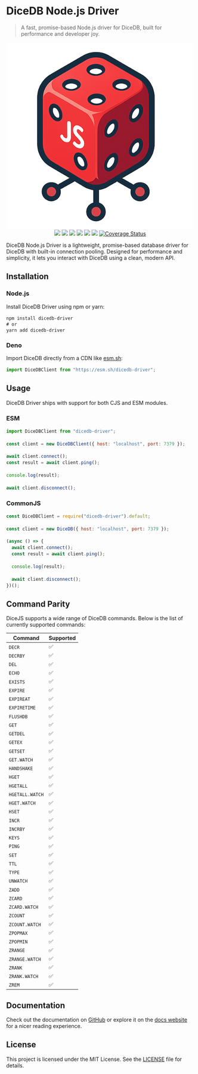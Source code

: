 # DiceDB Node.js Driver

> A fast, promise-based Node.js driver for DiceDB, built for performance and developer joy.

<p align="center">
    <img src="docs/dicedb.png" width="500" />
    <br />
    <img src="https://github.com/Aditya-ds-1806/dicedb-js/actions/workflows/build.yml/badge.svg"/>
    <img src="https://github.com/Aditya-ds-1806/dicedb-js/actions/workflows/test.yml/badge.svg"/>
    <img src="https://img.shields.io/npm/v/dicedb-driver" />
    <img src="https://img.shields.io/node/v/dicedb-driver" />
    <img src="https://img.shields.io/npm/types/dicedb-driver" />
    <img src="https://img.shields.io/bundlephobia/minzip/dicedb-driver" />
    <a href='https://coveralls.io/github/Aditya-ds-1806/dicedb-driver?branch=main'>
      <img src='https://coveralls.io/repos/github/Aditya-ds-1806/dicedb-driver/badge.svg?branch=main' alt='Coverage Status' />
    </a>
</p>

DiceDB Node.js Driver is a lightweight, promise-based database driver for DiceDB with built-in connection pooling. Designed for performance and simplicity, it lets you interact with DiceDB using a clean, modern API.

## Installation

### Node.js

Install DiceDB Driver using npm or yarn:

```shell
npm install dicedb-driver
# or
yarn add dicedb-driver
```

### Deno

Import DiceDB directly from a CDN like [esm.sh](https://esm.sh):

```javascript
import DiceDBClient from "https://esm.sh/dicedb-driver";
```

## Usage

DiceDB Driver ships with support for both CJS and ESM modules.

### ESM

```javascript
import DiceDBClient from "dicedb-driver";

const client = new DiceDBClient({ host: "localhost", port: 7379 });

await client.connect();
const result = await client.ping();

console.log(result);

await client.disconnect();
```

### CommonJS

```javascript
const DiceDBClient = require("dicedb-driver").default;

const client = new DiceDB({ host: "localhost", port: 7379 });

(async () => {
  await client.connect();
  const result = await client.ping();

  console.log(result);

  await client.disconnect();
})();
```

## Command Parity

DiceJS supports a wide range of DiceDB commands. Below is the list of currently supported commands:

| **Command**      | **Supported** |
| ---------------- | ------------- |
| `DECR`           | ✅            |
| `DECRBY`         | ✅            |
| `DEL`            | ✅            |
| `ECHO`           | ✅            |
| `EXISTS`         | ✅            |
| `EXPIRE`         | ✅            |
| `EXPIREAT`       | ✅            |
| `EXPIRETIME`     | ✅            |
| `FLUSHDB`        | ✅            |
| `GET`            | ✅            |
| `GETDEL`         | ✅            |
| `GETEX`          | ✅            |
| `GETSET`         | ✅            |
| `GET.WATCH`      | ✅            |
| `HANDSHAKE`      | ✅            |
| `HGET`           | ✅            |
| `HGETALL`        | ✅            |
| `HGETALL.WATCH`  | ✅            |
| `HGET.WATCH`     | ✅            |
| `HSET`           | ✅            |
| `INCR`           | ✅            |
| `INCRBY`         | ✅            |
| `KEYS`           | ✅            |
| `PING`           | ✅            |
| `SET`            | ✅            |
| `TTL`            | ✅            |
| `TYPE`           | ✅            |
| `UNWATCH`        | ✅            |
| `ZADD`           | ✅            |
| `ZCARD`          | ✅            |
| `ZCARD.WATCH`    | ✅            |
| `ZCOUNT`         | ✅            |
| `ZCOUNT.WATCH`   | ✅            |
| `ZPOPMAX`        | ✅            |
| `ZPOPMIN`        | ✅            |
| `ZRANGE`         | ✅            |
| `ZRANGE.WATCH`   | ✅            |
| `ZRANK`          | ✅            |
| `ZRANK.WATCH`    | ✅            |
| `ZREM`           | ✅            |

## Documentation

Check out the documentation on [GitHub](https://github.com/Aditya-ds-1806/dicedb-driver/blob/main/docs/README.md) or explore it on the [docs website](https://aditya-ds-1806.github.io/dicedb-driver) for a nicer reading experience.

## License

This project is licensed under the MIT License. See the [LICENSE](./LICENSE) file for details.
